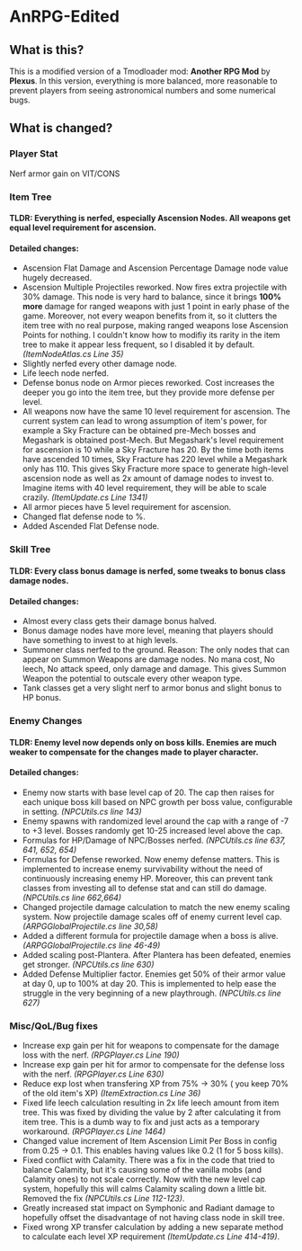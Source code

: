 # AnRPG-Edited
## What is this?
This is a modified version of a Tmodloader mod: **Another RPG Mod** by **Plexus**. In this version, everything is more balanced, more reasonable to prevent players from seeing astronomical numbers and some numerical bugs.
## What is changed?
### Player Stat
Nerf armor gain on VIT/CONS
### Item Tree
#### TLDR: Everything is nerfed, especially Ascension Nodes. All weapons get equal level requirement for ascension.
#### Detailed changes:
- Ascension Flat Damage and Ascension Percentage Damage node value hugely decreased.
- Ascension Multiple Projectiles reworked. Now fires extra projectile with 30% damage. This node is very hard to balance, since it brings **100% more** damage for ranged weapons with just 1 point in early phase of the game. Moreover, not every weapon benefits from it, so it clutters the item tree with no real purpose, making ranged weapons lose Ascension Points for nothing. I couldn't know how to modifiy its rarity in the item tree to make it appear less frequent, so I disabled it by default. *(ItemNodeAtlas.cs Line 35)*
- Slightly nerfed every other damage node.
- Life leech node nerfed.
- Defense bonus node on Armor pieces reworked. Cost increases the deeper you go into the item tree, but they provide more defense per level. 
- All weapons now have the same 10 level requirement for ascension. The current system can lead to wrong assumption of item's power, for example a Sky Fracture can be obtained pre-Mech bosses and Megashark is obtained post-Mech. But Megashark's level requirement for ascension is 10 while a Sky Fracture has 20. By the time both items have ascended 10 times, Sky Fracture has 220 level while a Megashark only has 110. This gives Sky Fracture more space to generate high-level ascension node as well as 2x amount of damage nodes to invest to. Imagine items with 40 level requirement, they will be able to scale crazily. *(ItemUpdate.cs Line 1341)*
- All armor pieces have 5 level requirement for ascension.
- Changed flat defense node to %.
- Added Ascended Flat Defense node.
### Skill Tree
#### TLDR: Every class bonus damage is nerfed, some tweaks to bonus class damage nodes.
#### Detailed changes:
- Almost every class gets their damage bonus halved.
- Bonus damage nodes have more level, meaning that players should have something to invest to at high levels.
- Summoner class nerfed to the ground. Reason: The only nodes that can appear on Summon Weapons are damage nodes. No mana cost, No leech, No attack speed, only damage and damage. This gives Summon Weapon the potential to outscale every other weapon type.
- Tank classes get a very slight nerf to armor bonus and slight bonus to HP bonus. 
### Enemy Changes
#### TLDR: Enemy level now depends only on boss kills. Enemies are much weaker to compensate for the changes made to player character.
#### Detailed changes:
- Enemy now starts with base level cap of 20. The cap then raises for each unique boss kill based on NPC growth per boss value, configurable in setting. *(NPCUtils.cs line 143)*
- Enemy spawns with randomized level around the cap with a range of -7 to +3 level. Bosses randomly get 10-25 increased level above the cap.
- Formulas for HP/Damage of NPC/Bosses nerfed. *(NPCUtils.cs line 637, 641, 652, 654)*
- Formulas for Defense reworked. Now enemy defense matters. This is implemented to increase enemy survivability without the need of continuously increasing enemy HP. Moreover,     this can prevent tank classes from investing all to defense stat and can still do damage. *(NPCUtils.cs line 662,664)*
- Changed projectile damage calculation to match the new enemy scaling system. Now projectile damage scales off of enemy current level cap. *(ARPGGlobalProjectile.cs line 30,58)*
- Added a different formula for projectile damage when a boss is alive. *(ARPGGlobalProjectile.cs line 46-49)*
- Added scaling post-Plantera. After Plantera has been defeated, enemies get stronger. *(NPCUtils.cs line 630)*
- Added Defense Multiplier factor. Enemies get 50% of their armor value at day 0, up to 100% at day 20. This is implemented to help ease the struggle in the very beginning of a new playthrough. *(NPCUtils.cs line 627)*
### Misc/QoL/Bug fixes
- Increase exp gain per hit for weapons to compensate for the damage loss with the nerf. *(RPGPlayer.cs Line 190)*
- Increase exp gain per hit for armor to compensate for the defense loss with the nerf. *(RPGPlayer.cs Line 630)*
- Reduce exp lost when transfering XP from 75% -> 30% ( you keep 70% of the old item's XP) *(ItemExtraction.cs Line 36)*
- Fixed life leech calculation resulting in 2x life leech amount from item tree. This was fixed by dividing the value by 2 after calculating it from item tree. This is a dumb     way to fix and just acts as a temporary workaround. *(RPGPlayer.cs Line 1464)*
- Changed value increment of Item Ascension Limit Per Boss in config from 0.25 -> 0.1. This enables having values like 0.2 (1 for 5 boss kills).
- Fixed conflict with Calamity. There was a fix in the code that tried to balance Calamity, but it's causing some of the vanilla mobs (and Calamity ones) to not scale correctly.   Now with the new level cap system, hopefully this will calms Calamity scaling down a little bit. Removed the fix *(NPCUtils.cs Line 112-123)*.
- Greatly increased stat impact on Symphonic and Radiant damage to hopefully offset the disadvantage of not having class node in skill tree.
- Fixed wrong XP transfer calculation by adding a new separate method to calculate each level XP requirement *(ItemUpdate.cs Line 414-419)*.
